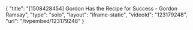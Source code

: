 {
    "title": "[1508428454] Gordon Has the Recipe for Success - Gordon Ramsay",
    "type": "solo",
    "layout": "iframe-static",
    "videoId": "123179248",
    "url": "\/tvpembed\/123179248"
}
